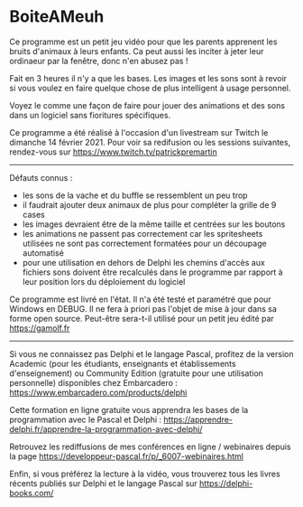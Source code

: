 # BoiteAMeuh

Ce programme est un petit jeu vidéo pour que les parents apprenent les bruits d'animaux à leurs enfants. Ca peut aussi les inciter à jeter leur ordinaeur par la fenêtre, donc n'en abusez pas !

Fait en 3 heures il n'y a que les bases. Les images et les sons sont à revoir si vous voulez en faire quelque chose de plus intelligent à usage personnel.

Voyez le comme une façon de faire pour jouer des animations et des sons dans un logiciel sans fioritures spécifiques.

Ce programme a été réalisé à l'occasion d'un livestream sur Twitch le dimanche 14 février 2021. Pour voir sa redifusion ou les sessions suivantes, rendez-vous sur https://www.twitch.tv/patrickpremartin

-----

Défauts connus :
- les sons de la vache et du buffle se ressemblent un peu trop
- il faudrait ajouter deux animaux de plus pour compléter la grille de 9 cases
- les images devraient être de la même taille et centrées sur les boutons
- les animations ne passent pas correctement car les spritesheets utilisées ne sont pas correctement formatées pour un découpage automatisé
- pour une utilisation en dehors de Delphi les chemins d'accès aux fichiers sons doivent être recalculés dans le programme par rapport à leur position lors du déploiement du logiciel

Ce programme est livré en l'état. Il n'a été testé et paramétré que pour Windows en DEBUG. Il ne fera à priori pas l'objet de mise à jour dans sa forme open source. Peut-être sera-t-il utilisé pour un petit jeu édité par https://gamolf.fr

-----

Si vous ne connaissez pas Delphi et le langage Pascal, profitez de la version Academic (pour les étudiants, enseignants et établissements d'enseignement) ou Community Edition (gratuite pour une utilisation personnelle) disponibles chez Embarcadero :
https://www.embarcadero.com/products/delphi

Cette formation en ligne gratuite vous apprendra les bases de la programmation avec le Pascal et Delphi :
https://apprendre-delphi.fr/apprendre-la-programmation-avec-delphi/

Retrouvez les rediffusions de mes conférences en ligne / webinaires depuis la page https://developpeur-pascal.fr/p/_6007-webinaires.html

Enfin, si vous préférez la lecture à la vidéo, vous trouverez tous les livres récents publiés sur Delphi et le langage Pascal sur https://delphi-books.com/
